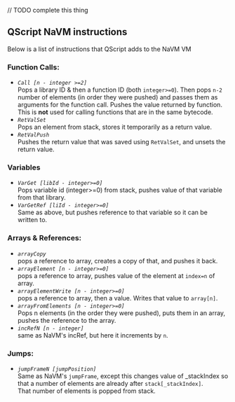 // TODO complete this thing

## QScript NaVM instructions

Below is a list of instructions that QScript adds to the NaVM VM

### Function Calls:
* _`Call [n - integer >=2]`_  
Pops a library ID & then a function ID (both `integer>=0`). Then pops `n-2` number of elements (in order they were pushed) and passes them as arguments for the function call. Pushes the value returned by function.  
This is **not** used for calling functions that are in the same bytecode.
* _`RetValSet`_  
Pops an element from stack, stores it temporarily as a return value.
* _`RetValPush`_  
Pushes the return value that was saved using `RetValSet`, and unsets the return value.

### Variables
* _`VarGet [libId - integer>=0]`_  
Pops variable id (integer>=0) from stack, pushes value of that variable from that library.
* _`VarGetRef [liId - integer>=0]`_  
Same as above, but pushes reference to that variable so it can be written to.

### Arrays & References:
* _`arrayCopy`_  
pops a reference to array, creates a copy of that, and pushes it back.
* _`arrayElement [n - integer>=0]`_  
pops a reference to array, pushes value of the element at `index=n` of array.
* _`arrayElementWrite [n - integer>=0]`_  
pops a reference to array, then a value. Writes that value to `array[n]`.
* _`arrayFromElements [n - integer>=0]`_  
Pops n elements (in the order they were pushed), puts them in an array, pushes the reference to the array.
* _`incRefN [n - integer]`_  
same as NaVM's incRef, but here it increments by `n`.

### Jumps:
* _`jumpFrameN [jumpPosition]`_  
Same as NaVM's `jumpFrame`, except this changes value of _stackIndex so that a number of elements are already after `stack[_stackIndex]`.  
That number of elements is popped from stack.